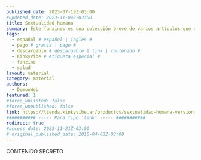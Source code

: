 ```yaml
---
published_date: 2023-07-19Z-03:00
#updated_date: 2023-11-04Z-03:00
title: Sextualidad humana
summary: Este fanzines es una colección breve de varios artículos que desarrollan sobre anatomía vulvovaginal, pH, el humen, y la exploración y deconstrucción de las bases de la excitación y el deseo sexual.
tags:
  - español # español | inglés #
  - pago # gratis | pago #
  - descargable # descargable | link | contenido #
  - KinkyVibe # etiqueta especial #
  - fanzine
  - salud
layout: material
category: material
authors:
  - DemonWeb
featured: 1
#force_unlisted: false
#force_unpublished: false
link: https://tienda.kinkyvibe.ar/productos/sextualidad-humana-version-digital/
########### ----- Para tipo 'link' ----- ###########
redirect: true
#access_date: 2023-11-21Z-03:00
# original_published_date: 2010-04-03Z-03:00
---
```


CONTENIDO SECRETO